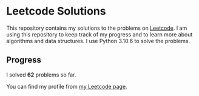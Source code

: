 # Leetcode Solutions

This repository contains my solutions to the problems on [Leetcode](https://leetcode.com/problemset/all/). I am using this repository to keep track of my progress and to learn more about algorithms and data structures. I use Python 3.10.6 to solve the problems.

## Progress

I solved **62** problems so far.

You can find my profile from [my Leetcode page](https://leetcode.com/taner_celikkiran/).
